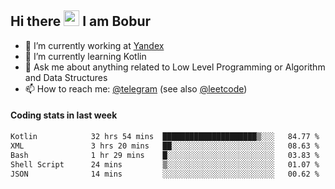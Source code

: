 ## Hi there <img src="https://media.giphy.com/media/hvRJCLFzcasrR4ia7z/giphy.gif" width="25px" height="25px"> I am Bobur

- 💼 I’m currently working at [Yandex](https://yandex.ru/)
- 🌱 I’m currently learning Kotlin
- 💬 Ask me about anything related to Low Level Programming or Algorithm and Data Structures
- 📫 How to reach me: [@telegram](https://t.me/octoant) (see also [@leetcode](https://leetcode.com/octoant/))    

#### Coding stats in last week

<!--START_SECTION:waka-->

```txt
Kotlin            32 hrs 54 mins  █████████████████████▒░░░   84.77 %
XML               3 hrs 20 mins   ██░░░░░░░░░░░░░░░░░░░░░░░   08.63 %
Bash              1 hr 29 mins    █░░░░░░░░░░░░░░░░░░░░░░░░   03.83 %
Shell Script      24 mins         ▒░░░░░░░░░░░░░░░░░░░░░░░░   01.07 %
JSON              14 mins         ░░░░░░░░░░░░░░░░░░░░░░░░░   00.62 %
```

<!--END_SECTION:waka-->
